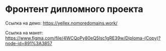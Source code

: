 # Фронтент дипломного проекта

Ссылка на демо:  https://yellex.nomoredomains.work/

Ссылка на макет: https://www.figma.com/file/4WCQoPy80eQ5Isc1gRE39w/Diploma-(Copy)?node-id=891%3A3857
